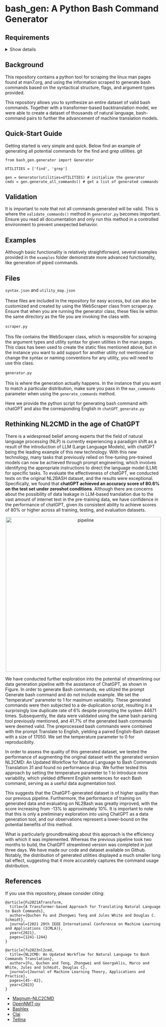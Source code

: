 # bash_gen: A Python Bash Command Generator

## Requirements
<details><summary>Show details</summary>
<p>

* beautifulsoup4==4.7.1
* json5==0.9.5

</p>
</details>

## Background
This repository contains a python tool for scraping the linux man pages found at man7.org, and using the information scraped to generate bash commands based on the syntactical structure, flags, and argument types provided.

This repository allows you to synthesize an entire dataset of valid bash commands. Together with a transformer-based backtranslation model, we were able to create a dataset of thousands of natural language, bash-command pairs to further the advancement of machine translation models.

## Quick-Start Guide

Getting started is very simple and quick. Below find an example of generating all potential commands for the find and grep utilities. 
git
```
from bash_gen.generator import Generator

UTILITIES = ['find', 'grep']

gen = Generator(utilities=UTILITIES) # initialize the generator
cmds = gen.generate_all_commands() # get a list of generated commands
```

## Validation

It is important to note that not all commands generated will be valid. This is where the `validate_commands()` method in `generator.py` becomes important. Ensure you read all documentation and only run this method in a controlled environment to prevent unexpected behavior.

## Examples

Although basic functionality is relatively straightforward, several examples provided in the `examples` folder demonstrate more advanced functionality, like generation of piped commands.

## Files

`syntax.json` and `utility_map.json`
<br><br>
These files are included in the repository for easy access, but can also be customized and created by using the WebScraper class from scraper.py. Ensure that when you are running the generator class, these files lie within the same directory as the file you are invoking the class with.
<br><br>
`scraper.py`
<br><br>
This file contains the WebScraper class, which is responsible for scraping the argument types and utility syntax for given utilities in the man pages. This class has been used to create the static files mentioned above, but in the instance you want to add support for another utility not mentioned or change the syntax or naming conventions for any utility, you will need to use this class.
<br><br>
`generator.py`
<br><br>
This is where the generation actually happens. In the instance that you want to match a particular distribution, make sure you pass in the `max_commands` parameter when using the `generate_commands` method.

Here we provide the python script for generating bash command with chatGPT and also the corresponding English in `chatGPT_generate.py`

## Rethinking NL2CMD in the age of ChatGPT 

There is a widespread belief among experts that the field of natural language processing (NLP) is currently experiencing a paradigm shift as a result of the introduction of LLM (Large Language Models), with chatGPT being the leading example of this new technology. With this new technology, many tasks that previously relied on fine-tuning pre-trained models can now be achieved through prompt engineering, which involves identifying the appropriate instructions to direct the language model (LLM) for specific tasks. To evaluate the effectiveness of chatGPT, we conducted tests on the original NL2BASH dataset, and the results were exceptional. Specifically, we found that **chatGPT achieved an accuracy score of 80.6% on the test set under zeroshot conditions**. Although there are concerns about the possibility of data leakage in LLM-based translation due to the vast amount of internet text in the pre-training data, we have confidence in the performance of chatGPT, given its consistent ability to achieve scores of 80% or higher across all training, testing, and evaluation datasets. 

<p align="center">
<img width="500" alt="pipeline" src="https://user-images.githubusercontent.com/31392274/223152672-4704ed94-83d1-4ff2-93d2-14dab48ab748.png">
</p>

We have conducted further exploration into the potential of streamlining our data generation pipeline with the assistance of ChatGPT, as shown in Figure. In order to generate Bash commands, we utilized the prompt Generate bash command and do not include example. We set the ”temperature” parameter to 1 for maximum variability. These generated commands were then subjected to a de-duplication script, resulting in a surprisingly low duplicate rate of 6% despite prompting the system 44671 times. Subsequently, the data were validated using the same bash parsing tool previously mentioned, and 41.7% of the generated bash commands were deemed valid. The preprocessed bash commands were combined with the prompt Translate to English, yielding a paired English-Bash dataset with a size of 17050. We set the temperature parameter to 0 for reproduciblity. 

In order to assess the quality of this generated dataset, we tested the performance of augmenting the original dataset with the generated version NL2CMD: An Updated Workflow for Natural Language to Bash Commands Translation 31 and found no performance drop. We further tested this approach by setting the temperature parameter to 1 to introduce more variability, which yielded different English sentences for each Bash command, serving as a useful data augmentation tool. 

This suggests that the ChatGPT-generated dataset is of higher quality than our previous pipeline. Furthermore, the performance of training on generated data and evaluating on NL2Bash was greatly improved, with the score increasing from -13% to approximately 10%. It is important to note that this is only a preliminary exploration into using ChatGPT as a data generation tool, and our observations represent a lower-bound on the potential benefits of this method. 

What is particularly groundbreaking about this approach is the efficiency with which it was implemented. Whereas the previous pipeline took two months to build, the ChatGPT streamlined version was completed in just three days. We have made our code and dataset available on Github. Notably, the distribution of generated utilities displayed a much smaller long tail effect, suggesting that it more accurately captures the command usage distribution.

## References

If you use this repository, please consider citing:

```
@article{Fu2021ATransform,
  title={A Transformer-based Approach for Translating Natural Language to Bash Commands},
  author={Quchen Fu and Zhongwei Teng and Jules White and Douglas C. Schmidt},
  journal={2021 20th IEEE International Conference on Machine Learning and Applications (ICMLA)},
  year={2021},
  pages={1241-1244}
}
```
```
@article{fu2023nl2cmd,
  title={NL2CMD: An Updated Workflow for Natural Language to Bash Commands Translation},
  author={Fu, Quchen and Teng, Zhongwei and Georgaklis, Marco and White, Jules and Schmidt, Douglas C},
  journal={Journal of Machine Learning Theory, Applications and Practice},
  pages={45--82},
  year={2023}
}
```

* [Magnum-NLC2CMD](https://github.com/magnumresearchgroup/Magnum-NLC2CMD)
* [OpenNMT-py](https://github.com/OpenNMT/OpenNMT-py)
* [Bashlex](https://github.com/idank/bashlex)
* [Clai](https://github.com/IBM/clai)
* [Tellina](https://github.com/TellinaTool/nl2bash)
